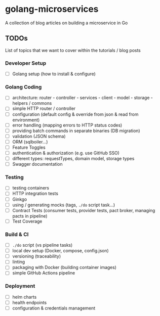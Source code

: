 # golang-microservices

A collection of blog articles on building a microservice in Go

## TODOs

List of topics that we want to cover within the tutorials / blog posts

### Developer Setup

- [ ] Golang setup (how to install & configure)

### Golang Coding

- [ ] architecture: router - controller - services - client - model - storage - helpers / commons
- [ ] simple HTTP router / controller
- [ ] configuration (default config & override from json & read from environment)
- [ ] error handling (mapping errors to HTTP status codes)
- [ ] providing batch commands in separate binaries (DB migration)
- [ ] validation (JSON schema)
- [ ] ORM (sqlboiler...)
- [ ] Feature Toggles
- [ ] authentication & authorization (e.g. use GitHub SSO)
- [ ] different types: requestTypes, domain model, storage types
- [ ] Swagger documentation

### Testing

- [ ] testing containers
- [ ] HTTP integration tests
- [ ] Ginkgo
- [ ] using / generating mocks (tags, `./do` script task...)
- [ ] Contract Tests (consumer tests, provider tests, pact broker, managing pacts in pipeline)
- [ ] Test Coverage

### Build & CI

- [ ] `./do` script (vs pipeline tasks)
- [ ] local dev setup (Docker, compose, config.json)
- [ ] versioning (traceability)
- [ ] linting
- [ ] packaging with Docker (building container images)
- [ ] simple GitHub Actions pipeline

### Deployment

- [ ] helm charts
- [ ] health endpoints
- [ ] configuration & credentials management
